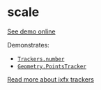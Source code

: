 # scale

[See demo online](https://demos.ixfx.fun/pointer/scale/)

Demonstrates:
* [`Trackers.number`](https://api.ixfx.fun/_ixfx/trackers/number/)
* [`Geometry.PointsTracker`](https://api.ixfx.fun/_ixfx/geometry/PointsTracker/)

[Read more about ixfx trackers](https://ixfx.fun/data/trackers/)